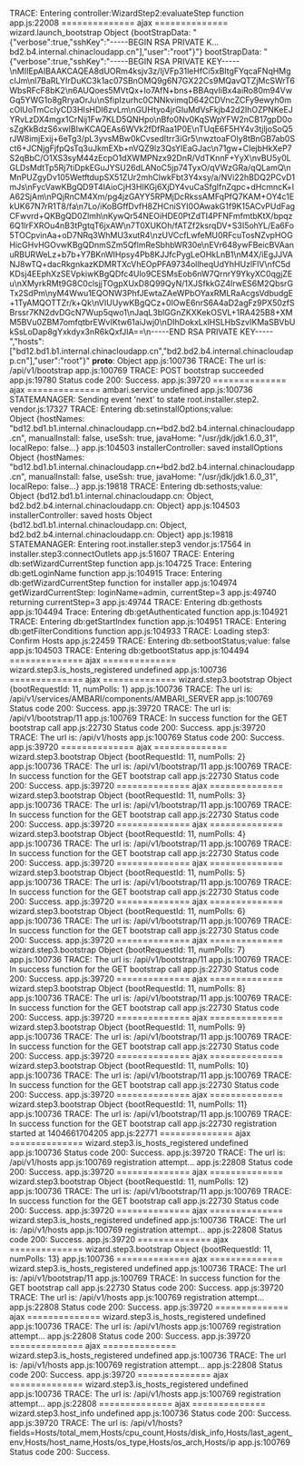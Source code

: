 TRACE: Entering controller:WizardStep2:evaluateStep function app.js:22008
============== ajax ============== wizard.launch_bootstrap 
Object {bootStrapData: "{"verbose":true,"sshKey":"-----BEGIN RSA PRIVATE K…bd2.b4.internal.chinacloudapp.cn"],"user":"root"}"}
bootStrapData: "{"verbose":true,"sshKey":"-----BEGIN RSA PRIVATE KEY-----\nMIIEpAIBAAKCAQEA8dUORm4ksjv3z/IjVFp31leHfCi5xBItgFYqcaFNqHMgclJm\nl7BaRLYIrDuKC3k1ac07SBnOMQ9g6N7GX22Cs9MQavQTZjMcSWrT6WbsRFcF8bK2\n6AUQoes5MVtQx+Io7AfN+bns+BBAqvIiBx4aiRo80m94VwGq5YWG1o8gRryaOrJu\nSfipIzurhc0CNNkvimqD642CDVncZCFy9ewyh0mcOlUoTmCcIyCD3HIsHDI6zvLm\nGUHtyo4jrGIuMdVsFkjb42d2IhOZPNKeEJYRvLzDX4mgx1CrNij1Fw7KLD5QNHpo\nBfo0Nv0KqSWpYFW2nCB17gpD0osZgKkBdzS6xwIBIwKCAQEAs6WVk2fDfRaa1P0E\nTUqE6F5HY4v3tjljoSoQ5rJW8imjExij+6eTg3/pL3yvsMBw0kCvsedItrr3iGr5\nwztoaFOly8tBnGB7ab0Sct6+JCNjgFjfpQsTq3uJkmEXb+nVQZ9lz3QsYIEaGJac\n71gw+CIejbHkXeP7S2qBbC/O1XS3syM44zEcpO1dXWMPNzx92DnR/VdTKnnF+YyX\nvBU5y0LGLDsMdtTp5Rj7tiDpkEGuJYSU26dLANoC5jp74TyxO/qVWzGRa/qQLamQ\nMnPUZgyDv105WetftdupSX51ZUr2mhClwkFbt3Y4xsy/a/NVi22hBDQ2PCvD1mJs\nFycVawKBgQD9T4IAioCjH3HIKGj6XjDY4vuCaSfglfnZqpc+dHcmncK+lA62SjAm\nPQjRnCM4Xm/pg4jzGAYY5RPMjDcRkssAMFqPfQ7KAM+OY4c1EkUK67N7rR1T8/fa\n7Lo/iKoBGffDvfH8ZHCniSYI0OAwakG1f9K15ACvPUdFagCFwvrd+QKBgQD0Zlmh\nKywQr54NEOiHDE0PtZdTI4PFNFmfmtbKtX/bpqz6Q1lrFXROu4nB3tPgtqT6jxAW\n7T0XUKOh/fATZf2ksrqDV+S3I5ohYL/Ea6Fo5TOCpvinAa+oD7NRq3WhMU3xutR4\nzUVCcfLwfeMU0RFcuTosNZvpHOGHicGHvHGOvwKBgQDnmSZm5QflmReSbhbWR30e\nEVr648ywFBeicBVAanuRBURWeLz+b7b+Y7BKnWIHpsy4Pb8KJJfcPygLeOHkLnB1\nM4X/iEgJJVANJ8wTQ+dacRkgnkazKDMRTXcVhEOpPFA9734ollheqUdYhHUzlFlV\nfC5dKDsj4EEphXzSEVpkiwKBgQDfc4Ulo9CESMsEob6nW7QrnrY9YkyXC0qgjZEu\nXMyrkRMt9G8C0clsjjTOgpXUxD8Q99QyN/1XJSfkkGZ4IrwES6M2QbsrGTx2SdPm\nyM4Wwu1EQONW3PhfJEwtaZAeWPbOYaxRMLRaAcgsVdbudgE+1TyAMQOTTZr/k+Qk\nVIUUywKBgQCz+0IOwE6nrS6A4aD2agFz9PX50zfSBrssr7KN2dvDGcN7Wup5qwo1\nJaqL3blGGnZKXKekOSVL+1RA425B8+XMM5BVu0ZBM7omfqtbrEWvIKtw61aiJwj0\nDIhDokxLxlHSLHbSzvIKMaSBVbUkSsLoDap8gYxkdyx3nR6kQxfJlA==\n-----END RSA PRIVATE KEY-----","hosts":["bd12.bd1.b1.internal.chinacloudapp.cn","bd2.bd2.b4.internal.chinacloudapp.cn"],"user":"root"}"
__proto__: Object
 app.js:100736
TRACE: The url is: /api/v1/bootstrap app.js:100769
TRACE: POST bootstrap succeeded app.js:19780
Status code 200: Success. app.js:39720
============== ajax ============== ambari.service undefined app.js:100736
STATEMANAGER: Sending event 'next' to state root.installer.step2. vendor.js:17327
TRACE: Entering db:setinstallOptions;value:  
Object {hostNames: "bd12.bd1.b1.internal.chinacloudapp.cn↵bd2.bd2.b4.internal.chinacloudapp.cn", manualInstall: false, useSsh: true, javaHome: "/usr/jdk/jdk1.6.0_31", localRepo: false…}
 app.js:104503
installerController: saved installOptions 
Object {hostNames: "bd12.bd1.b1.internal.chinacloudapp.cn↵bd2.bd2.b4.internal.chinacloudapp.cn", manualInstall: false, useSsh: true, javaHome: "/usr/jdk/jdk1.6.0_31", localRepo: false…}
 app.js:19818
TRACE: Entering db:sethosts;value:  
Object {bd12.bd1.b1.internal.chinacloudapp.cn: Object, bd2.bd2.b4.internal.chinacloudapp.cn: Object}
 app.js:104503
installerController: saved hosts 
Object {bd12.bd1.b1.internal.chinacloudapp.cn: Object, bd2.bd2.b4.internal.chinacloudapp.cn: Object}
 app.js:19818
STATEMANAGER: Entering root.installer.step3 vendor.js:17564
in installer.step3:connectOutlets app.js:51607
TRACE: Entering db:setWizardCurrentStep function app.js:104725
Trace: Entering db:getLoginName function app.js:104915
Trace: Entering db:getWizardCurrentStep function for  installer app.js:104974
getWizardCurrentStep: loginName=admin, currentStep=3 app.js:49740
returning currentStep=3 app.js:49744
TRACE: Entering db:gethosts app.js:104494
Trace: Entering db:getAuthenticated function app.js:104921
TRACE: Entering db:getStartIndex function app.js:104951
TRACE: Entering db:getFilterConditions function app.js:104933
TRACE: Loading step3: Confirm Hosts app.js:22459
TRACE: Entering db:setbootStatus;value:  false app.js:104503
TRACE: Entering db:getbootStatus app.js:104494
============== ajax ============== wizard.step3.is_hosts_registered undefined app.js:100736
============== ajax ============== wizard.step3.bootstrap Object {bootRequestId: 11, numPolls: 1} app.js:100736
TRACE: The url is: /api/v1/services/AMBARI/components/AMBARI_SERVER app.js:100769
Status code 200: Success. app.js:39720
TRACE: The url is: /api/v1/bootstrap/11 app.js:100769
TRACE: In success function for the GET bootstrap call app.js:22730
Status code 200: Success. app.js:39720
TRACE: The url is: /api/v1/hosts app.js:100769
Status code 200: Success. app.js:39720
============== ajax ============== wizard.step3.bootstrap Object {bootRequestId: 11, numPolls: 2} app.js:100736
TRACE: The url is: /api/v1/bootstrap/11 app.js:100769
TRACE: In success function for the GET bootstrap call app.js:22730
Status code 200: Success. app.js:39720
============== ajax ============== wizard.step3.bootstrap Object {bootRequestId: 11, numPolls: 3} app.js:100736
TRACE: The url is: /api/v1/bootstrap/11 app.js:100769
TRACE: In success function for the GET bootstrap call app.js:22730
Status code 200: Success. app.js:39720
============== ajax ============== wizard.step3.bootstrap Object {bootRequestId: 11, numPolls: 4} app.js:100736
TRACE: The url is: /api/v1/bootstrap/11 app.js:100769
TRACE: In success function for the GET bootstrap call app.js:22730
Status code 200: Success. app.js:39720
============== ajax ============== wizard.step3.bootstrap Object {bootRequestId: 11, numPolls: 5} app.js:100736
TRACE: The url is: /api/v1/bootstrap/11 app.js:100769
TRACE: In success function for the GET bootstrap call app.js:22730
Status code 200: Success. app.js:39720
============== ajax ============== wizard.step3.bootstrap Object {bootRequestId: 11, numPolls: 6} app.js:100736
TRACE: The url is: /api/v1/bootstrap/11 app.js:100769
TRACE: In success function for the GET bootstrap call app.js:22730
Status code 200: Success. app.js:39720
============== ajax ============== wizard.step3.bootstrap Object {bootRequestId: 11, numPolls: 7} app.js:100736
TRACE: The url is: /api/v1/bootstrap/11 app.js:100769
TRACE: In success function for the GET bootstrap call app.js:22730
Status code 200: Success. app.js:39720
============== ajax ============== wizard.step3.bootstrap Object {bootRequestId: 11, numPolls: 8} app.js:100736
TRACE: The url is: /api/v1/bootstrap/11 app.js:100769
TRACE: In success function for the GET bootstrap call app.js:22730
Status code 200: Success. app.js:39720
============== ajax ============== wizard.step3.bootstrap Object {bootRequestId: 11, numPolls: 9} app.js:100736
TRACE: The url is: /api/v1/bootstrap/11 app.js:100769
TRACE: In success function for the GET bootstrap call app.js:22730
Status code 200: Success. app.js:39720
============== ajax ============== wizard.step3.bootstrap Object {bootRequestId: 11, numPolls: 10} app.js:100736
TRACE: The url is: /api/v1/bootstrap/11 app.js:100769
TRACE: In success function for the GET bootstrap call app.js:22730
Status code 200: Success. app.js:39720
============== ajax ============== wizard.step3.bootstrap Object {bootRequestId: 11, numPolls: 11} app.js:100736
TRACE: The url is: /api/v1/bootstrap/11 app.js:100769
TRACE: In success function for the GET bootstrap call app.js:22730
registration started at 1404661704205 app.js:22771
============== ajax ============== wizard.step3.is_hosts_registered undefined app.js:100736
Status code 200: Success. app.js:39720
TRACE: The url is: /api/v1/hosts app.js:100769
registration attempt... app.js:22808
Status code 200: Success. app.js:39720
============== ajax ============== wizard.step3.bootstrap Object {bootRequestId: 11, numPolls: 12} app.js:100736
TRACE: The url is: /api/v1/bootstrap/11 app.js:100769
TRACE: In success function for the GET bootstrap call app.js:22730
Status code 200: Success. app.js:39720
============== ajax ============== wizard.step3.is_hosts_registered undefined app.js:100736
TRACE: The url is: /api/v1/hosts app.js:100769
registration attempt... app.js:22808
Status code 200: Success. app.js:39720
============== ajax ============== wizard.step3.bootstrap Object {bootRequestId: 11, numPolls: 13} app.js:100736
============== ajax ============== wizard.step3.is_hosts_registered undefined app.js:100736
TRACE: The url is: /api/v1/bootstrap/11 app.js:100769
TRACE: In success function for the GET bootstrap call app.js:22730
Status code 200: Success. app.js:39720
TRACE: The url is: /api/v1/hosts app.js:100769
registration attempt... app.js:22808
Status code 200: Success. app.js:39720
============== ajax ============== wizard.step3.is_hosts_registered undefined app.js:100736
TRACE: The url is: /api/v1/hosts app.js:100769
registration attempt... app.js:22808
Status code 200: Success. app.js:39720
============== ajax ============== wizard.step3.is_hosts_registered undefined app.js:100736
TRACE: The url is: /api/v1/hosts app.js:100769
registration attempt... app.js:22808
Status code 200: Success. app.js:39720
============== ajax ============== wizard.step3.is_hosts_registered undefined app.js:100736
TRACE: The url is: /api/v1/hosts app.js:100769
registration attempt... app.js:22808
============== ajax ============== wizard.step3.host_info undefined app.js:100736
Status code 200: Success. app.js:39720
TRACE: The url is: /api/v1/hosts?fields=Hosts/total_mem,Hosts/cpu_count,Hosts/disk_info,Hosts/last_agent_env,Hosts/host_name,Hosts/os_type,Hosts/os_arch,Hosts/ip app.js:100769
Status code 200: Success. 
